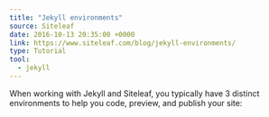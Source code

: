 ```yaml
---
title: "Jekyll environments"
source: Siteleaf
date: 2016-10-13 20:35:00 +0000
link: https://www.siteleaf.com/blog/jekyll-environments/
type: Tutorial
tool:
  - jekyll
---
```

When working with Jekyll and Siteleaf, you typically have 3 distinct environments to help you code, preview, and publish your site:





